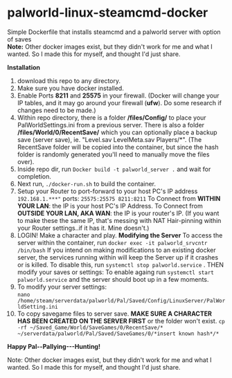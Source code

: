 # palworld-linux-steamcmd-docker
Simple Dockerfile that installs steamcmd and a palworld server with option of saves \
**Note:** Other docker images exist, but they didn't work for me and what I wanted. So I made this for myself, and thought I'd just share.

**Installation**
1. download this repo to any directory.
2. Make sure you have docker installed.
3. Enable Ports **8211** and **25575** in your firewall.
   (Docker will change your IP tables, and it may go around your firewall (**ufw**). Do some research if changes need to be made.)
4. Within repo directory, there is a folder **/files/Config/** to place your PalWorldSettings.ini from a previous server.
   There is also a folder **/files/World/0/RecentSave/** which you can optionally place a backup save (server save), ie. "Level.sav LevelMeta.sav Players/*".
   (The RecentSave folder will be copied into the container, but since the hash folder is randomly generated you'll need to manually move the files over).
5. Inside repo dir, run ``Docker build -t palworld_server .`` and wait for completion.
6. Next run, ``./docker-run.sh`` to build the container.
7. Setup your Router to port-forward to your host PC's IP address ``192.168.1.***"`` ports: ``25575:25575 8211:8211``
   To Connect from **WITHIN YOUR LAN**: the IP is your host PC's IP Address.
   To Connect from **OUTSIDE YOUR LAN, AKA WAN**: the IP is your router's IP.
   (If you want to make these the same IP, that's messing with NAT Hair-pinning within your Router settings..if it has it. Mine doesn't.)
8. LOGIN! Make a character and play.
**Modifying the Server**
To access the server within the container, run ``docker exec -it palworld_srvcntr /bin/bash``
If you intend on making modifications to an existing docker server, the services running within will keep the Server up if it crashes or is killed.
To disable this, run ``systemctl stop palworld.service`` . THEN modify your saves or settings:
To enable againg run ``systemctl start palworld.service`` and the server should boot up in a few moments.
 9. To modify your server settings: \
       ``nano /home/steam/serverdata/palworld/Pal/Saved/Config/LinuxServer/PalWorldSetting.ini``
10. To copy savegame files to server save. **MAKE SURE A CHARACTER HAS BEEN CREATED ON THE SERVER FIRST** or the folder won't exist.
       ``cp -rf ~/Saved_Game/World/SaveGames/0/RecentSave/* ~/serverdata/palworld/Pal/Saved/SaveGames/0/*insert known hash*/*``

**Happy Pal--Pallying---Hunting!**

Note: Other docker images exist, but they didn't work for me and what I wanted. So I made this for myself, and thought I'd just share.
